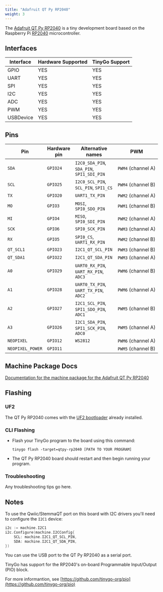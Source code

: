 ```yaml
---
title: "Adafruit QT Py RP2040"
weight: 3
---
```


The [Adafruit QT Py RP2040](https://www.adafruit.com/product/4900) is a tiny development board based on the Raspberry Pi [RP2040](https://datasheets.raspberrypi.org/rp2040/rp2040-datasheet.pdf) microcontroller.

## Interfaces

| Interface | Hardware Supported | TinyGo Support |
| --------- | ------------- | ----- |
| GPIO      | YES | YES |
| UART      | YES | YES |
| SPI       | YES | YES |
| I2C       | YES | YES |
| ADC       | YES | YES |
| PWM       | YES | YES |
| USBDevice | YES | YES |

## Pins

| Pin               | Hardware pin | Alternative names | PWM                  |
| ----------------- | ------------ | ----------------- | -------------------- |
| `SDA`             | `GPIO24`     | `I2C0_SDA_PIN`, `SDA_PIN`, `SPI1_SDI_PIN` | `PWM4` (channel A)   |
| `SCL`             | `GPIO25`     | `I2C0_SCL_PIN`, `SCL_PIN`, `SPI1_CS` | `PWM4` (channel B)   |
| `TX`              | `GPIO20`     | `UART1_TX_PIN`    | `PWM2` (channel A)   |
| `MO`              | `GPIO3`      | `MOSI`, `SPI0_SDO_PIN` | `PWM1` (channel B)   |
| `MI`              | `GPIO4`      | `MISO`, `SPI0_SDI_PIN` | `PWM2` (channel A)   |
| `SCK`             | `GPIO6`      | `SPI0_SCK_PIN`    | `PWM3` (channel A)   |
| `RX`              | `GPIO5`      | `SPI0_CS`, `UART1_RX_PIN` | `PWM2` (channel B)   |
| `QT_SCL1`         | `GPIO23`     | `I2C1_QT_SCL_PIN` | `PWM3` (channel B)   |
| `QT_SDA1`         | `GPIO22`     | `I2C1_QT_SDA_PIN` | `PWM3` (channel A)   |
| `A0`              | `GPIO29`     | `UART0_RX_PIN`, `UART_RX_PIN`, `ADC3` | `PWM6` (channel B)   |
| `A1`              | `GPIO28`     | `UART0_TX_PIN`, `UART_TX_PIN`, `ADC2` | `PWM6` (channel A)   |
| `A2`              | `GPIO27`     | `I2C1_SCL_PIN`, `SPI1_SDO_PIN`, `ADC1` | `PWM5` (channel B)   |
| `A3`              | `GPIO26`     | `I2C1_SDA_PIN`, `SPI1_SCK_PIN`, `ADC0` | `PWM5` (channel A)   |
| `NEOPIXEL`        | `GPIO12`     | `WS2812`          | `PWM6` (channel A)   |
| `NEOPIXEL_POWER`  | `GPIO11`     |                   | `PWM5` (channel B)   |

## Machine Package Docs

[Documentation for the machine package for the Adafruit QT Py RP2040](../machine/qtpy-rp2040)

## Flashing

### UF2

The QT Py RP2040 comes with the [UF2 bootloader](https://github.com/Microsoft/uf2) already installed.

### CLI Flashing

- Flash your TinyGo program to the board using this command:

    ```shell
    tinygo flash -target=qtpy-rp2040 [PATH TO YOUR PROGRAM]
    ```

- The QT Py RP2040 board should restart and then begin running your program.

### Troubleshooting

Any troubleshooting tips go here.

## Notes

To use the Qwiic/StemmaQT port on this board with I2C drivers you'll need to configure the `I2C1` device:

```go
i2c := machine.I2C1
i2c.Configure(machine.I2CConfig{
	SCL: machine.I2C1_QT_SCL_PIN,
	SDA: machine.I2C1_QT_SDA_PIN,
})
```

You can use the USB port to the QT Py RP2040 as a serial port.

TinyGo has support for the RP2040's on-board Programmable Input/Output (PIO) block.

For more informantion, see [https://github.com/tinygo-org/pio](https://github.com/tinygo-org/pio)
